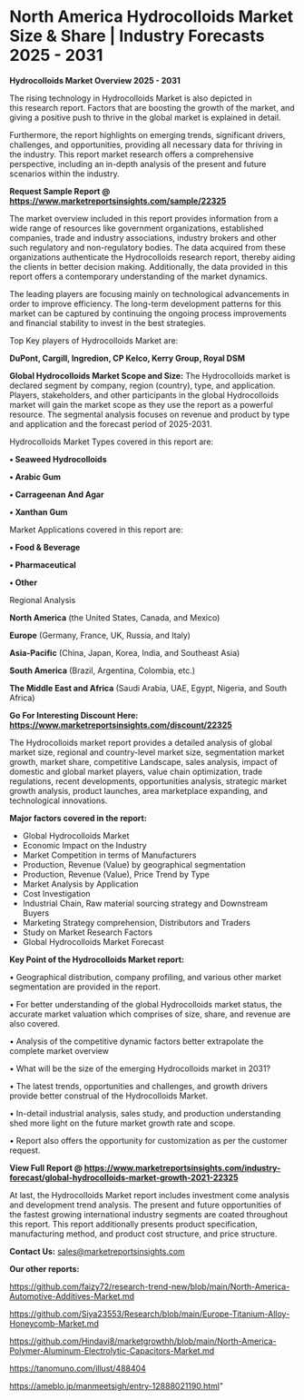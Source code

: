 # North America Hydrocolloids Market Size & Share | Industry Forecasts 2025 - 2031

<Strong> Hydrocolloids Market Overview 2025 - 2031</strong>

The rising technology in Hydrocolloids Market is also depicted in this research report. Factors that are boosting the growth of the market, and giving a positive push to thrive in the global market is explained in detail.

Furthermore, the report highlights on emerging trends, significant drivers, challenges, and opportunities, providing all necessary data for thriving in the industry. This report market research offers a comprehensive perspective, including an in-depth analysis of the present and future scenarios within the industry.

<strong>Request Sample Report @ <a href=https://www.marketreportsinsights.com/sample/22325>https://www.marketreportsinsights.com/sample/22325</a></strong>

The market overview included in this report provides information from a wide range of resources like government organizations, established companies, trade and industry associations, industry brokers and other such regulatory and non-regulatory bodies. The data acquired from these organizations authenticate the Hydrocolloids research report, thereby aiding the clients in better decision making. Additionally, the data provided in this report offers a contemporary understanding of the market dynamics.

The leading players are focusing mainly on technological advancements in order to improve efficiency. The long-term development patterns for this market can be captured by continuing the ongoing process improvements and financial stability to invest in the best strategies.

Top Key players of Hydrocolloids Market are:

<strong>DuPont, Cargill, Ingredion, CP Kelco, Kerry Group, Royal DSM</strong>

<strong><b>Global Hydrocolloids Market Scope and Size:</b></strong>
The Hydrocolloids market is declared segment by company, region (country), type, and application. Players, stakeholders, and other participants in the global Hydrocolloids market will gain the market scope as they use the report as a powerful resource. The segmental analysis focuses on revenue and product by type and application and the forecast period of 2025-2031.

Hydrocolloids Market Types covered in this report are:

<strong>• Seaweed Hydrocolloids

• Arabic Gum

• Carrageenan And Agar

• Xanthan Gum</strong>

Market Applications covered in this report are:

<strong>• Food & Beverage

• Pharmaceutical

• Other</strong> 

Regional Analysis

<strong>North America</strong> (the United States, Canada, and Mexico)

<strong>Europe</strong> (Germany, France, UK, Russia, and Italy)

<strong>Asia-Pacific</strong> (China, Japan, Korea, India, and Southeast Asia)

<strong>South America</strong> (Brazil, Argentina, Colombia, etc.)

<strong>The Middle East and Africa</strong> (Saudi Arabia, UAE, Egypt, Nigeria, and South Africa)

<strong>Go For Interesting Discount Here: <a href=https://www.marketreportsinsights.com/discount/22325>https://www.marketreportsinsights.com/discount/22325</a></strong>

The Hydrocolloids market report provides a detailed analysis of global market size, regional and country-level market size, segmentation market growth, market share, competitive Landscape, sales analysis, impact of domestic and global market players, value chain optimization, trade regulations, recent developments, opportunities analysis, strategic market growth analysis, product launches, area marketplace expanding, and technological innovations.

<strong><b>Major factors covered in the report:</b></strong>
<ul>
  <li>Global Hydrocolloids Market </li>
  <li>Economic Impact on the Industry</li>
  <li>Market Competition in terms of Manufacturers</li>
  <li>Production, Revenue (Value) by geographical segmentation</li>
  <li>Production, Revenue (Value), Price Trend by Type</li>
  <li>Market Analysis by Application</li>
  <li>Cost Investigation</li>
  <li>Industrial Chain, Raw material sourcing strategy and Downstream Buyers</li>
  <li>Marketing Strategy comprehension, Distributors and Traders</li>
  <li>Study on Market Research Factors</li>
  <li>Global Hydrocolloids Market Forecast</li>
</ul>

<strong><b>Key Point of the Hydrocolloids Market report:</b></strong>

• Geographical distribution, company profiling, and various other market segmentation are provided in the report.

• For better understanding of the global Hydrocolloids market status, the accurate market valuation which comprises of size, share, and revenue are also covered.

• Analysis of the competitive dynamic factors better extrapolate the complete market overview

• What will be the size of the emerging Hydrocolloids market in 2031?

• The latest trends, opportunities and challenges, and growth drivers provide better construal of the Hydrocolloids Market.

• In-detail industrial analysis, sales study, and production understanding shed more light on the future market growth rate and scope.

• Report also offers the opportunity for customization as per the customer request.

<strong><b>View Full Report @ <a href=https://www.marketreportsinsights.com/industry-forecast/global-hydrocolloids-market-growth-2021-22325>https://www.marketreportsinsights.com/industry-forecast/global-hydrocolloids-market-growth-2021-22325</a></b></strong>


At last, the Hydrocolloids Market report includes investment come analysis and development trend analysis. The present and future opportunities of the fastest growing international industry segments are coated throughout this report. This report additionally presents product specification, manufacturing method, and product cost structure, and price structure.

<strong>Contact Us:</strong>
sales@marketreportsinsights.com

<strong>Our other reports:</strong>

<a href=https://github.com/faizy72/research-trend-new/blob/main/North-America-Automotive-Additives-Market.md>https://github.com/faizy72/research-trend-new/blob/main/North-America-Automotive-Additives-Market.md</a>

<a href=https://github.com/Siya23553/Research/blob/main/Europe-Titanium-Alloy-Honeycomb-Market.md>https://github.com/Siya23553/Research/blob/main/Europe-Titanium-Alloy-Honeycomb-Market.md</a>

<a href=https://github.com/Hindavi8/marketgrowthh/blob/main/North-America-Polymer-Aluminum-Electrolytic-Capacitors-Market.md>https://github.com/Hindavi8/marketgrowthh/blob/main/North-America-Polymer-Aluminum-Electrolytic-Capacitors-Market.md</a>

<a href=https://tanomuno.com/illust/488404>https://tanomuno.com/illust/488404</a>

<a href=https://ameblo.jp/manmeetsigh/entry-12888021190.html>https://ameblo.jp/manmeetsigh/entry-12888021190.html</a>"
